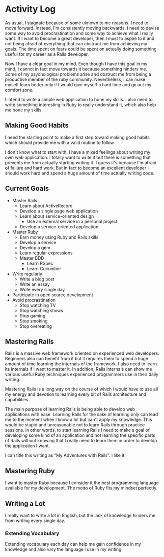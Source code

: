 # Activity Log

As usual, I stagnate because of some uknown to me reasons. I need to move forward. Instead, I'm consistently moving backwards. I need to devise some way to avoid procrastination and some way to achieve what I really want. If I want to become a great developer, then I must to aspire to it and not being afraid of everything that can obstruct me from achieving my goals. The time spent on fears could be spent on actually doing something useful for my career as a Rails developer.

Now I have a clear goal in my mind. Even though I have this goal in my mind, I cannot in fact move towards it because something hinders me. Some of my psychological problems arise and obstruct me from being a productive member of the ruby community. Nevertheless, I can make myself learn better only if I would give myself a hard time and go out my comfort zone.

I intend to write a simple web application to hone my skills. I also need to write something interesting in Ruby to really understand it, which also help me hone my skills.

## Making Good Habits

I need the starting point to make a first step toward making good habits which should provide me with a valid routine to follow.

I don't know what to start with. I have a mixed feelings about writing my own web application. I totally want to write it but there is something that prevents me from actually starting writing it. I guess it's because I'm afraid of failure and hard work. But in fact to become an excellent developer I should work hard and spend a huge amount of time actually writing code.

## Current Goals

- Master Rails
  + Learn about ActiveRecord
  + Develop a single page web application
  + Learn about service-oriented design
    + Use an external service in a personal project
  + Develop a service-oriented application
- Master Ruby
  + Earn money using Ruby and Rails skills
  + Develop a service
  + Develop a gem
  + Learn regular expressions
  + Master BDD
    + Learn RSpec
    + Learn Cucumber
- Write regularly
  + Write a blog post
  + Write an essay
  + Write every single day
- Participate in open source development
- Avoid procrastination
  + Stop watching TV
  + Stop watching shows
  + Stop gaming
  + Stop smoking
  + Stop overeating

## Mastering Rails

Rails is a massive web framework oriented on experienced web developers. Beginners also can benefit from it but it requires them to spend a huge amount of time learning the internals of the framework. I also need to learn its internals if I want to master it. In addition, Rails internals can show me various useful Ruby techniques experienced programmers use in their daily writing.

Mastering Rails is a long way on the course of which I would have to use all my energy and devotion to learning every bit of Rails architecture and capabilities.

The main purpose of learning Rails is being able to develop web applications with ease. Learning Rails for the sake of learning only can lead me to the moment when I know a lot but can't apply my knowledge. This would be stupid and unreasonable not to learn Rails through practice sessions. In other words, to start learning Rails I need to make a goal of developing some kind of an application and not learning the specific parts of Rails without knowing that I really need to learn them in order to develop the application I want.

I can title this writing as "My Adventures with Rails". I like it.

## Mastering Ruby

I want to master Ruby because I consider it the best programming language available for my development. The motto of Ruby fits my mindset perfectly.

## Writing a Lot

I really want to write a lot in English, but the lack of knowledge hinders me from writing every single day.

### Extending Vocabulary

Extending vocabulary each day can help me gain confidence in my knowledge and also vary the language I use in my writing.
